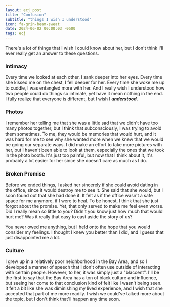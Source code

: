 ```yaml
---
layout: ecj_post
title: "Confusion"
subtitle: "things I wish I understood"
icon: fa-grin-beam-sweat
date: 2024-06-02 00:00:03 -0500
tags: ecj
---
```


There's a lot of things that I wish I could know about her, but I don't think I'll ever really get an answer to these questions.

### Intimacy

Every time we looked at each other, I sank deeper into her eyes. Every time she kissed me on the chest, I fell deeper for her. Every time she woke me up to cuddle, I was entangled more with her. And I really wish I understood how two people could do things so intimate, yet have it mean nothing in the end. I fully realize that everyone is different, but I wish I **_understood_**.

### Photos

I remember her telling me that she was a little sad that we didn't have too many photos together, but I think that subconsciously, I was trying to avoid them sometimes. To me, they would be memories that would hurt, and it was hard for me to see why she wanted more when we knew that we would be going our separate ways. I did make an effort to take more pictures with her, but I haven't been able to look at them, especially the ones that we took in the photo booth. It's just too painful, but now that I think about it, it's probably a lot easier for her since she doesn't care as much as I do.

### Broken Promise

Before we ended things, I asked her sincerely if she could avoid dating in the office, since it would destroy me to see it. She said that she would, but I soon found out that she had done it. It felt as if the office wasn't a safe space for me anymore, if I were to heal. To be honest, I think that she just forgot about the promise. Yet, that only served to make me feel even worse. Did I really mean so little to you? Didn't you know just how much that would hurt me? Was it really that easy to cast aside the story of us?

You never owed me anything, but I held onto the hope that you would consider my feelings. I thought I knew you better than I did, and I guess that just disappointed me a lot.

### Culture

I grew up in a relatively poor neighborhood in the Bay Area, and so I developed a manner of speech that I don't often use outside of interacting with certain people. However, to her, it was simply just a "blaccent". I'll be the first to say that the Bay Area has a ton of black culture and influence, but seeing her come to that conclusion kind of felt like I wasn't being seen. It felt a bit like she was diminishing my lived experience, and I wish that she accepted that part of me more readily. I wish we could've talked more about the topic, but I don't think that'll happen any time soon.
